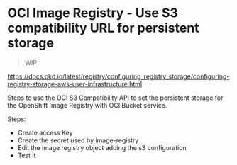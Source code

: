 # OCI Image Registry - Use S3 compatibility URL for persistent storage

> WIP

https://docs.okd.io/latest/registry/configuring_registry_storage/configuring-registry-storage-aws-user-infrastructure.html

Steps to use the OCI S3 Compatibility API to set the persistent storage for the OpenShift Image Registry with OCI Bucket service.

Steps:

- Create access Key
- Create the secret used by image-registry
- Edit the image registry object adding the s3 configuration
- Test it